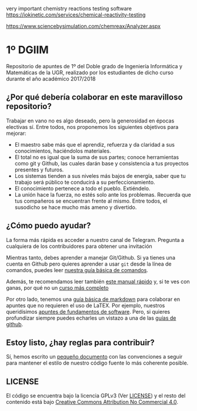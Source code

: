 very important chemistry reactions testing software 
https://iokinetic.com/services/chemical-reactivity-testing

https://www.sciencebysimulation.com/chemreax/Analyzer.aspx


# 1º DGIIM

Repositorio de apuntes de 1º del Doble grado de Ingeniería Informática y Matemáticas de la UGR, realizado por los estudiantes de dicho curso durante el año académico 2017/2018

## ¿Por qué debería colaborar en este maravilloso repositorio?
Trabajar en vano no es algo deseado, pero la generosidad en épocas electivas sí. Entre todos, nos proponemos los siguientes objetivos para mejorar:
- El maestro sabe más que el aprendiz, refuerza y da claridad a sus conocimientos, haciéndolos materiales.
- El total no es igual que la suma de sus partes; conoce herramientas como git y Github, las cuales darán base y consistencia a tus proyectos presentes y futuros.
- Los sistemas tienden a sus niveles más bajos de energía, saber que tu trabajo será público te conducirá a su perfeccionamiento.
- El conocimiento pertenece a todo el pueblo. Extiéndelo.
- La unión hace la fuerza, no estés solo ante los problemas. Recuerda que tus compañeros se encuentran frente al mismo. Entre todos, el susodicho se hace mucho más ameno y divertido.

## ¿Cómo puedo ayudar?
La forma más rápida es acceder a nuestro canal de Telegram. Pregunta a cualquiera de los contribuidores para obtener una invitación

Mientras tanto, debes aprender a manejar Git/Github. Si ya tienes una cuenta en Github pero quieres aprender a usar `git` desde la línea de comandos, puedes leer [nuestra guía básica de comandos](guias/github.md).

Además, te recomendamos leer también [este manual rápido](https://libreim.github.io/blog/2014/02/23/manualgit/) y, si te ves con ganas, por qué no un [curso más completo](https://github.com/oslugr/curso-git) 

Por otro lado, tenemos una [guía básica de markdown](guias/markdown.md) para colaborar en apuntes que no requieren el uso de LaTEX. Por ejemplo, nuestros queridísimos [apuntes de fundamentos de software](FS/apuntes/). Pero, si quieres profundizar siempre puedes echarles un vistazo a una de las [guías de github](https://help.github.com/articles/basic-writing-and-formatting-syntax/).

## Estoy listo, ¿hay reglas para contribuir?
Sí, hemos escrito un [pequeño documento](CONTRIBUTING.md) con las convenciones a seguir para mantener el estilo de nuestro código fuente lo más coherente posible.

## LICENSE
El código se encuentra bajo la licencia GPLv3 (Ver [LICENSE](LICENSE)) y el resto del contenido está bajo [Creative Commons Attribution No Commercial 4.0](http://creativecommons.org/licenses/by-nc-sa/4.0/).
